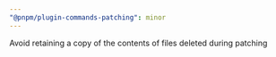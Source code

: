 ```yaml
---
"@pnpm/plugin-commands-patching": minor
---
```


Avoid retaining a copy of the contents of files deleted during patching
